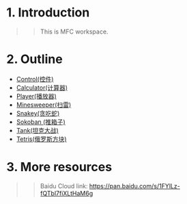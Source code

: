 # 1. Introduction
>>This is MFC workspace.

# 2. Outline
- [Control(控件)](https://github.com/lh9171338/MFC/tree/Control)
- [Calculator(计算器)](https://github.com/lh9171338/MFC/tree/Calculator)
- [Player(播放器)](https://github.com/lh9171338/MFC/tree/Player)
- [Minesweeper(扫雷)](https://github.com/lh9171338/MFC/tree/Minesweeper)
- [Snakey(贪吃蛇)](https://github.com/lh9171338/MFC/tree/Snakey)
- [Sokoban (推箱子)](https://github.com/lh9171338/MFC/tree/Sokoban )
- [Tank(坦克大战)](https://github.com/lh9171338/MFC/tree/Tank)
- [Tetris(俄罗斯方块)](https://github.com/lh9171338/MFC/tree/Tetris)

# 3. More resources
  >>Baidu Cloud link: https://pan.baidu.com/s/1FYlLz-fQTbl7fiXLtHaM6g
